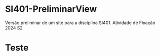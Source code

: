 # SI401-PreliminarView
Versão preliminar de um site para a disciplina SI401. Atividade de Fixação 2024 S2

# Teste